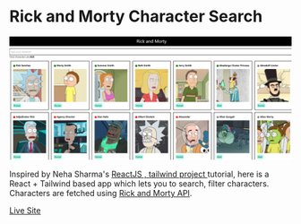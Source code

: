 # Rick and Morty Character Search

![Character Search](./images/rmapiapp.png)

Inspired by Neha Sharma's [ReactJS , tailwind project ](https://www.youtube.com/watch?v=fydQr05F3SE&list=PLYQ2YYmmsBQi1LLTHiYXgcvp_7Xp1FiYc&index=28) tutorial, here is a React + Tailwind based app which lets you to search, filter characters.
Characters are fetched using [Rick and Morty API](https://rickandmortyapi.com/documentation).

[Live Site](https://pshegde123.github.io/reactapp_rickandmortyapi/)

